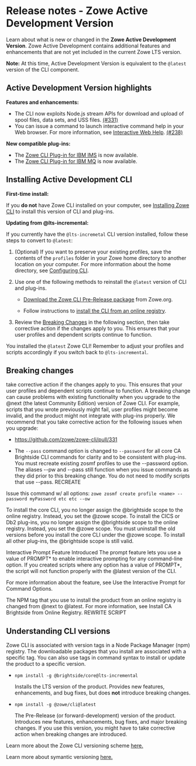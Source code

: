 # Release notes - Zowe Active Development Version

Learn about what is new or changed in the **Zowe Active Development Version**. Zowe Active Development contains additional features and enhancements that are not yet included in the current Zowe LTS version. 

**Note:** At this time, Active Development Version is equivalent to the `@latest` version of the CLI component.

## Active Development Version highlights

**Features and enhancements:**

- The CLI now exploits Node.js stream APIs for download and upload of spool files, data sets, and USS files. [(#331)](https://github.com/zowe/zowe-cli/pull/331)
- You can issue a command to launch interactive command help in your Web browser. For more information, see [Interactive Web Help](../user-guide#interactive-web-help). [(#238)](https://github.com/zowe/imperative/issues/238)

**New compatible plug-ins:**

- The [Zowe CLI Plug-in for IBM IMS](../user-guide/cli-imsplugin.md) is now available. 
- The [Zowe CLI Plug-in for IBM MQ](https://github.com/zowe/zowe-cli-mq-plugin#zowe-mq-plug-in) is now available.

## Installing Active Development CLI

**First-time install:**

If you **do not** have Zowe CLI installed on your computer, see [Installing Zowe CLI](../user-guide/cli-installcli.md) to install this version of CLI and plug-ins. 

**Updating from @lts-incremental:**

If you currently have the `@lts-incremetal` CLI version installed, follow these steps to convert to `@latest`:

1. (Optional) If you want to preserve your existing profiles, save the contents of the `profiles` folder in your Zowe home directory to another location on your computer. For more information about the home directory, see [Configuring CLI](../user-guide/cli-configuringcli.md#setting-the-zowe-cli-home-directory).

2. Use one of the following methods to reinstall the `@latest` version of CLI and plug-ins. 

    - [Download the Zowe CLI Pre-Release package](https://zowe.org/download/) from Zowe.org.

    - Follow instructions to [install the CLI from an online registry](../user-guide/cli-installcli.md). 

3. Review the [Breaking Changes](#breaking-changes) in the following section, then take corrective action if the changes apply to you. This ensures that your user profiles and dependent scripts continue to function.

You installed the `@latest` Zowe CLI! Remember to adjust your profiles and scripts accordingly if you switch back to `@lts-incremental`.

## Breaking changes


take corrective action if the changes apply to you. This ensures that your user profiles and dependent scripts continue to function.
A breaking change can cause problems with existing functionality when you upgrade to the @next (the latest Community Edition) version of Zowe CLI. For example, scripts that you wrote previously might fail, user profiles might become invalid, and the product might not integrate with plug-ins properly. We recommend that you take corrective action for the following issues when you upgrade:

- https://github.com/zowe/zowe-cli/pull/331 

- The `--pass` command option is changed to `--password` for all core CA Brightside CLI commands for clarity and to be consistent with plug-ins. You must recreate existing zosmf profiles to use the --password option. The aliases --pw and --pass still function when you issue commands as they did prior to this breaking change. You do not need to modify scripts that use  --pass.  RECREATE

Issue this command w/ all options: 
`zowe zosmf create profile <name> --password myPassword etc etc --ow`

To install the core CLI, you no longer assign the @brightside scope to the online registry. Instead, you set the @zowe scope. 
To install the CICS or Db2 plug-ins, you no longer assign the @brightside scope to the online registry. Instead, you set the @zowe scope. You must uninstall the old versions before you install the core CLI under the @zowe scope. To install all other plug-ins, the @brightside scope is still valid.   

Interactive Prompt Feature Introduced
The prompt feature lets you use a value of PROMPT* to enable interactive prompting for any command-line option. If you created scripts where any option has a value of PROMPT*, the script will not function properly with the @latest version of the CLI. 

For more information about the feature, see Use the Interactive Prompt for Command Options. 

The NPM tag that you use to install the product from an online registry is changed from @next to @latest. For more information, see Install CA Brightside from Online Registry.   REWRITE SCRIPT

## Understanding CLI versions

Zowe CLI is associated with version tags in a Node Package Manager (npm) registry. The downloadable packages that you install are associated with a specific tag. You can also use tags in command syntax to install or update the product to a specific version. 

- `npm install -g @brightside/core@lts-incremental` 
        
    Installs the LTS version of the product. Provides new features, enhancements, and bug fixes, but does **not** introduce breaking changes. 

- `npm install -g @zowe/cli@latest` 
    
    The Pre-Release (or forward-development) version of the product. Introduces new features, enhancements, bug fixes, and major breaking changes. If you use this version, you might have to take corrective action when breaking changes are introduced. 

Learn more about the Zowe CLI versioning scheme [here.](https://github.com/zowe/zowe-cli/blob/master/docs/MaintainerVersioning.md)

Learn more about symantic versioning [here.](https://semver.org/)
